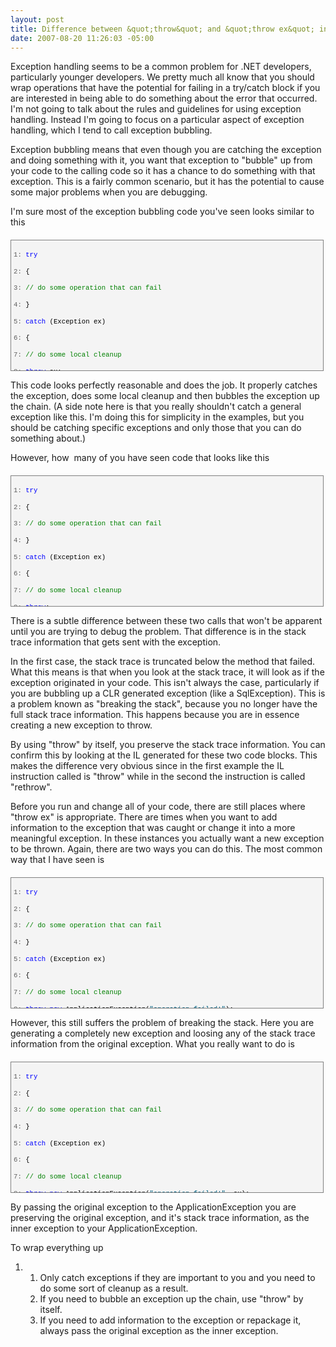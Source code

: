```yaml
---
layout: post
title: Difference between &quot;throw&quot; and &quot;throw ex&quot; in .NET
date: 2007-08-20 11:26:03 -05:00
---
```


Exception handling seems to be a common problem for .NET developers, particularly younger developers. We pretty much all know that you should wrap operations that have the potential for failing in a try/catch block if you are interested in being able to do something about the error that occurred. I'm not going to talk about the rules and guidelines for using exception handling. Instead I'm going to focus on a particular aspect of exception handling, which I tend to call exception bubbling.

Exception bubbling means that even though you are catching the exception and doing something with it, you want that exception to "bubble" up from your code to the calling code so it has a chance to do something with that exception. This is a fairly common scenario, but it has the potential to cause some major problems when you are debugging.

I'm sure most of the exception bubbling code you've seen looks similar to this
 <div style="border-right: gray 1px solid; padding-right: 4px; border-top: gray 1px solid; padding-left: 4px; font-size: 8pt; padding-bottom: 4px; margin: 20px 0px 10px; overflow: auto; border-left: gray 1px solid; width: 97.5%; cursor: text; max-height: 200px; line-height: 12pt; padding-top: 4px; border-bottom: gray 1px solid; font-family: consolas, 'Courier New', courier, monospace; background-color: #f4f4f4"> <div style="padding-right: 0px; padding-left: 0px; font-size: 8pt; padding-bottom: 0px; overflow: visible; width: 100%; color: black; border-top-style: none; line-height: 12pt; padding-top: 0px; font-family: consolas, 'Courier New', courier, monospace; border-right-style: none; border-left-style: none; background-color: #f4f4f4; border-bottom-style: none">

<span style="color: #606060">   1:</span> <span style="color: #0000ff">try</span>

<span style="color: #606060">   2:</span> {

<span style="color: #606060">   3:</span>     <span style="color: #008000">// do some operation that can fail</span>

<span style="color: #606060">   4:</span> }

<span style="color: #606060">   5:</span> <span style="color: #0000ff">catch</span> (Exception ex)

<span style="color: #606060">   6:</span> {

<span style="color: #606060">   7:</span>     <span style="color: #008000">// do some local cleanup</span>

<span style="color: #606060">   8:</span>     <span style="color: #0000ff">throw</span> ex;

<span style="color: #606060">   9:</span> }
</div></div>


This code looks perfectly reasonable and does the job. It properly catches the exception, does some local cleanup and then bubbles the exception up the chain. (A side note here is that you really shouldn't catch a general exception like this. I'm doing this for simplicity in the examples, but you should be catching specific exceptions and only those that you can do something about.)

However, how  many of you have seen code that looks like this

<div style="border-right: gray 1px solid; padding-right: 4px; border-top: gray 1px solid; padding-left: 4px; font-size: 8pt; padding-bottom: 4px; margin: 20px 0px 10px; overflow: auto; border-left: gray 1px solid; width: 97.5%; cursor: text; max-height: 200px; line-height: 12pt; padding-top: 4px; border-bottom: gray 1px solid; font-family: consolas, 'Courier New', courier, monospace; background-color: #f4f4f4">
<div style="padding-right: 0px; padding-left: 0px; font-size: 8pt; padding-bottom: 0px; overflow: visible; width: 100%; color: black; border-top-style: none; line-height: 12pt; padding-top: 0px; font-family: consolas, 'Courier New', courier, monospace; border-right-style: none; border-left-style: none; background-color: #f4f4f4; border-bottom-style: none">

<span style="color: #606060">   1:</span> <span style="color: #0000ff">try</span>

<span style="color: #606060">   2:</span> {

<span style="color: #606060">   3:</span>     <span style="color: #008000">// do some operation that can fail</span>

<span style="color: #606060">   4:</span> }

<span style="color: #606060">   5:</span> <span style="color: #0000ff">catch</span> (Exception ex)

<span style="color: #606060">   6:</span> {

<span style="color: #606060">   7:</span>     <span style="color: #008000">// do some local cleanup</span>

<span style="color: #606060">   8:</span>     <span style="color: #0000ff">throw</span>;

<span style="color: #606060">   9:</span> }
</div></div>


There is a subtle difference between these two calls that won't be apparent until you are trying to debug the problem. That difference is in the stack trace information that gets sent with the exception.

In the first case, the stack trace is truncated below the method that failed. What this means is that when you look at the stack trace, it will look as if the exception originated in your code. This isn't always the case, particularly if you are bubbling up a CLR generated exception (like a SqlException). This is a problem known as "breaking the stack", because you no longer have the full stack trace information. This happens because you are in essence creating a new exception to throw. 

By using "throw" by itself, you preserve the stack trace information. You can confirm this by looking at the IL generated for these two code blocks. This makes the difference very obvious since in the first example the IL instruction called is "throw" while in the second the instruction is called "rethrow".

Before you run and change all of your code, there are still places where "throw ex" is appropriate. There are times when you want to add information to the exception that was caught or change it into a more meaningful exception. In these instances you actually want a new exception to be thrown. Again, there are two ways you can do this. The most common way that I have seen is

<div style="border-right: gray 1px solid; padding-right: 4px; border-top: gray 1px solid; padding-left: 4px; font-size: 8pt; padding-bottom: 4px; margin: 20px 0px 10px; overflow: auto; border-left: gray 1px solid; width: 97.5%; cursor: text; max-height: 200px; line-height: 12pt; padding-top: 4px; border-bottom: gray 1px solid; font-family: consolas, 'Courier New', courier, monospace; background-color: #f4f4f4">
<div style="padding-right: 0px; padding-left: 0px; font-size: 8pt; padding-bottom: 0px; overflow: visible; width: 100%; color: black; border-top-style: none; line-height: 12pt; padding-top: 0px; font-family: consolas, 'Courier New', courier, monospace; border-right-style: none; border-left-style: none; background-color: #f4f4f4; border-bottom-style: none">

<span style="color: #606060">   1:</span> <span style="color: #0000ff">try</span>

<span style="color: #606060">   2:</span> {

<span style="color: #606060">   3:</span>     <span style="color: #008000">// do some operation that can fail</span>

<span style="color: #606060">   4:</span> }

<span style="color: #606060">   5:</span> <span style="color: #0000ff">catch</span> (Exception ex)

<span style="color: #606060">   6:</span> {

<span style="color: #606060">   7:</span>     <span style="color: #008000">// do some local cleanup</span>

<span style="color: #606060">   8:</span>     <span style="color: #0000ff">throw</span> <span style="color: #0000ff">new</span> ApplicationException(<span style="color: #006080">"operation failed!"</span>);

<span style="color: #606060">   9:</span> }
</div></div>


However, this still suffers the problem of breaking the stack. Here you are generating a completely new exception and loosing any of the stack trace information from the original exception. What you really want to do is

<div style="border-right: gray 1px solid; padding-right: 4px; border-top: gray 1px solid; padding-left: 4px; font-size: 8pt; padding-bottom: 4px; margin: 20px 0px 10px; overflow: auto; border-left: gray 1px solid; width: 97.5%; cursor: text; max-height: 200px; line-height: 12pt; padding-top: 4px; border-bottom: gray 1px solid; font-family: consolas, 'Courier New', courier, monospace; background-color: #f4f4f4">
<div style="padding-right: 0px; padding-left: 0px; font-size: 8pt; padding-bottom: 0px; overflow: visible; width: 100%; color: black; border-top-style: none; line-height: 12pt; padding-top: 0px; font-family: consolas, 'Courier New', courier, monospace; border-right-style: none; border-left-style: none; background-color: #f4f4f4; border-bottom-style: none">

<span style="color: #606060">   1:</span> <span style="color: #0000ff">try</span>

<span style="color: #606060">   2:</span> {

<span style="color: #606060">   3:</span>     <span style="color: #008000">// do some operation that can fail</span>

<span style="color: #606060">   4:</span> }

<span style="color: #606060">   5:</span> <span style="color: #0000ff">catch</span> (Exception ex)

<span style="color: #606060">   6:</span> {

<span style="color: #606060">   7:</span>     <span style="color: #008000">// do some local cleanup</span>

<span style="color: #606060">   8:</span>     <span style="color: #0000ff">throw</span> <span style="color: #0000ff">new</span> ApplicationException(<span style="color: #006080">"operation failed!"</span>, ex);

<span style="color: #606060">   9:</span> }
</div></div>


By passing the original exception to the ApplicationException you are preserving the original exception, and it's stack trace information, as the inner exception to your ApplicationException.

To wrap everything up

1.  1.  Only catch exceptions if they are important to you and you need to do some sort of cleanup as a result.
    2.  If you need to bubble an exception up the chain, use "throw" by itself. 
    3.  If you need to add information to the exception or repackage it, always pass the original exception as the inner exception.
